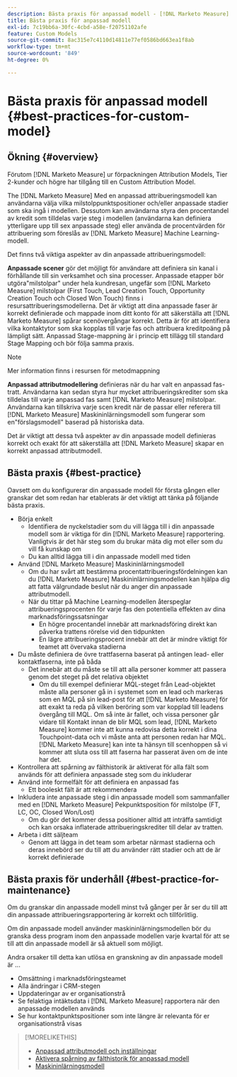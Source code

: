```yaml
---
description: Bästa praxis för anpassad modell - [!DNL Marketo Measure] - Produktdokumentation
title: Bästa praxis för anpassad modell
exl-id: 7c19bb6a-30fc-4cbd-a58e-f20751102afe
feature: Custom Models
source-git-commit: 8ac315e7c4110d14811e77ef0586bd663ea1f8ab
workflow-type: tm+mt
source-wordcount: '849'
ht-degree: 0%

---
```


# Bästa praxis för anpassad modell {#best-practices-for-custom-model}

## Ökning {#overview}

Förutom [!DNL Marketo Measure] ur förpackningen Attribution Models, Tier 2-kunder och högre har tillgång till en Custom Attribution Model.

The [!DNL Marketo Measure] Med en anpassad attribueringsmodell kan användarna välja vilka milstolppunktspositioner och/eller anpassade stadier som ska ingå i modellen. Dessutom kan användarna styra den procentandel av kredit som tilldelas varje steg i modellen (användarna kan definiera ytterligare upp till sex anpassade steg) eller använda de procentvärden för attribuering som föreslås av [!DNL Marketo Measure] Machine Learning-modell.

Det finns två viktiga aspekter av din anpassade attribueringsmodell:

**Anpassade scener** gör det möjligt för användare att definiera sin kanal i förhållande till sin verksamhet och sina processer. Anpassade etapper bör utgöra&quot;milstolpar&quot; under hela kundresan, ungefär som [!DNL Marketo Measure] milstolpar (First Touch, Lead Creation Touch, Opportunity Creation Touch och Closed Won Touch) finns i resursattribueringsmodellerna. Det är viktigt att dina anpassade faser är korrekt definierade och mappade inom ditt konto för att säkerställa att [!DNL Marketo Measure] spårar scenövergångar korrekt. Detta är för att identifiera vilka kontaktytor som ska kopplas till varje fas och attribuera kreditpoäng på lämpligt sätt. Anpassad Stage-mappning är i princip ett tillägg till standard Stage Mapping och bör följa samma praxis.

>[!NOTE]
>
>Mer information finns i resursen för metodmappning

**Anpassad attributmodellering** definieras när du har valt en anpassad fas-tratt. Användarna kan sedan styra hur mycket attribueringskrediter som ska tilldelas till varje anpassad fas samt [!DNL Marketo Measure] milstolpar. Användarna kan tillskriva varje scen kredit när de passar eller referera till [!DNL Marketo Measure] Maskininlärningsmodell som fungerar som en&quot;förslagsmodell&quot; baserad på historiska data.

Det är viktigt att dessa två aspekter av din anpassade modell definieras korrekt och exakt för att säkerställa att [!DNL Marketo Measure] skapar en korrekt anpassad attributmodell.

## Bästa praxis {#best-practice}

Oavsett om du konfigurerar din anpassade modell för första gången eller granskar det som redan har etablerats är det viktigt att tänka på följande bästa praxis.

* Börja enkelt
   * Identifiera de nyckelstadier som du vill lägga till i din anpassade modell som är viktiga för din [!DNL Marketo Measure] rapportering. Vanligtvis är det här steg som du brukar mäta dig mot eller som du vill få kunskap om
   * Du kan alltid lägga till i din anpassade modell med tiden
* Använd [!DNL Marketo Measure] Maskininlärningsmodell
   * Om du har svårt att bestämma procentattribueringsfördelningen kan du [!DNL Marketo Measure] Maskininlärningsmodellen kan hjälpa dig att fatta välgrundade beslut när du anger din anpassade attributmodell.
   * När du tittar på Machine Learning-modellen återspeglar attribueringsprocenten för varje fas den potentiella effekten av dina marknadsföringssatsningar
      * En högre procentandel innebär att marknadsföring direkt kan påverka trattens rörelse vid den tidpunkten
      * En lägre attribueringsprocent innebär att det är mindre viktigt för teamet att övervaka stadierna
* Du måste definiera de övre trattfaserna baserat på antingen lead- eller kontaktfaserna, inte på båda
   * Det innebär att du måste se till att alla personer kommer att passera genom det steget på det relativa objektet
      * Om du till exempel definierar MQL-steget från Lead-objektet måste alla personer gå in i systemet som en lead och markeras som en MQL på sin lead-post för att [!DNL Marketo Measure] för att exakt ta reda på vilken beröring som var kopplad till leadens övergång till MQL. Om så inte är fallet, och vissa personer går vidare till Kontakt innan de blir MQL som lead, [!DNL Marketo Measure] kommer inte att kunna redovisa detta korrekt i dina Touchpoint-data och vi måste anta att personen redan har MQL. [!DNL Marketo Measure] kan inte ta hänsyn till scenhoppen så vi kommer att sluta oss till att faserna har passerat även om de inte har det.
* Kontrollera att spårning av fälthistorik är aktiverat för alla fält som används för att definiera anpassade steg som du inkluderar
* Använd inte formelfält för att definiera en anpassad fas
   * Ett booleskt fält är att rekommendera
* Inkludera inte anpassade steg i din anpassade modell som sammanfaller med en [!DNL Marketo Measure] Pekpunktsposition för milstolpe (FT, LC, OC, Closed Won/Lost)
   * Om du gör det kommer dessa positioner alltid att inträffa samtidigt och kan orsaka inflaterade attribueringskrediter till delar av tratten.
* Arbeta i ditt säljteam
   * Genom att lägga in det team som arbetar närmast stadierna och deras innebörd ser du till att du använder rätt stadier och att de är korrekt definierade

## Bästa praxis för underhåll {#best-practice-for-maintenance}

Om du granskar din anpassade modell minst två gånger per år ser du till att din anpassade attribueringsrapportering är korrekt och tillförlitlig.

Om din anpassade modell använder maskininlärningsmodellen bör du granska dess program inom den anpassade modellen varje kvartal för att se till att din anpassade modell är så aktuell som möjligt.

Andra orsaker till detta kan utlösa en granskning av din anpassade modell är ...

* Omsättning i marknadsföringsteamet
* Alla ändringar i CRM-stegen
* Uppdateringar av er organisationstrå
* Se felaktiga intäktsdata i [!DNL Marketo Measure] rapportera när den anpassade modellen används
* Se hur kontaktpunktspositioner som inte längre är relevanta för er organisationstrå visas

>[!MORELIKETHIS]
>
>* [Anpassad attributmodell och inställningar](/help/advanced-marketo-measure-features/custom-attribution-models/custom-attribution-model-and-setup.md)
>* [Aktivera spårning av fälthistorik för anpassad modell](/help/advanced-marketo-measure-features/custom-attribution-models/custom-model-setup-enable-field-history-tracking.md)
>* [Maskininlärningsmodell](/help/advanced-marketo-measure-features/custom-attribution-models/machine-learning-model-faq.md)
